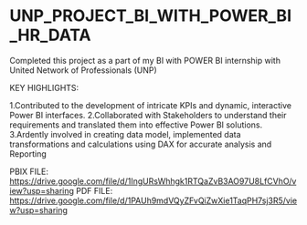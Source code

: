 # UNP_PROJECT_BI_WITH_POWER_BI_HR_DATA
Completed this project as a part of my BI with POWER BI internship with United Network of Professionals (UNP)

KEY HIGHLIGHTS:

 1.Contributed to the development of intricate KPIs and dynamic, interactive Power BI interfaces.
 2.Collaborated with Stakeholders to understand their requirements and translated them into effective Power BI solutions.  
 3.Ardently involved in creating data model, implemented data transformations and calculations using DAX for accurate analysis and Reporting

PBIX FILE: https://drive.google.com/file/d/1IngURsWhhgk1RTQaZvB3AO97U8LfCVhO/view?usp=sharing
PDF FILE: https://drive.google.com/file/d/1PAUh9mdVQyZFvQiZwXie1TaqPH7sj3R5/view?usp=sharing
